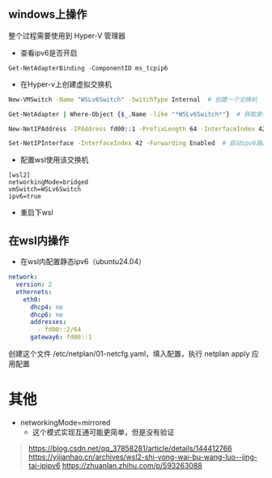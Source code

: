 
## windows上操作

整个过程需要使用到 Hyper-V 管理器

- 查看ipv6是否开启
```
Get-NetAdapterBinding -ComponentID ms_tcpip6
```

- 在Hyper-v上创建虚拟交换机
```sh
New-VMSwitch -Name "WSLv6Switch" -SwitchType Internal  # 创建一个交换机

Get-NetAdapter | Where-Object {$_.Name -like "*WSLv6Switch*"}  # 获取索引号 ifIndex

New-NetIPAddress -IPAddress fd00::1 -PrefixLength 64 -InterfaceIndex 42  # 给交换机配置ipv6地址，42是上一步获取的索引号

Set-NetIPInterface -InterfaceIndex 42 -Forwarding Enabled  # 启动ipv6路由
```

- 配置wsl使用该交换机
```
[wsl2]
networkingMode=bridged
vmSwitch=WSLv6Switch
ipv6=true
```

- 重启下wsl

## 在wsl内操作

- 在wsl内配置静态ipv6（ubuntu24.04）
```yml
network:
  version: 2
  ethernets:
    eth0:
      dhcp4: no
      dhcp6: no
      addresses:
        - fd00::2/64
      gateway6: fd00::1
```

创建这个文件 /etc/netplan/01-netcfg.yaml，填入配置，执行 netplan apply 应用配置


# 其他

- networkingMode=mirrored
    - 这个模式实现互通可能更简单，但是没有验证



> https://blog.csdn.net/qq_37858281/article/details/144412766
> https://yijianhao.cn/archives/wsl2-shi-yong-wai-bu-wang-luo--jing-tai-ipipv6
> https://zhuanlan.zhihu.com/p/593263088
